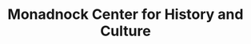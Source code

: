 ---
layout: repo
title: "Monadnock Center for History and Culture
"
id: 6002
permalink: repos/6002/
---